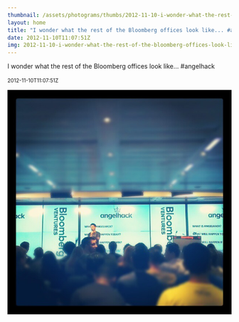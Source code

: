 ```yaml
---
thumbnail: /assets/photograms/thumbs/2012-11-10-i-wonder-what-the-rest-of-the-bloomberg-offices-look-like-----angelhack.jpg
layout: home
title: "I wonder what the rest of the Bloomberg offices look like... #angelhack"
date: 2012-11-10T11:07:51Z
img: 2012-11-10-i-wonder-what-the-rest-of-the-bloomberg-offices-look-like-----angelhack.jpg
---
```


I wonder what the rest of the Bloomberg offices look like... #angelhack

<small>2012-11-10T11:07:51Z</small>

![I wonder what the rest of the Bloomberg offices look like... #angelhack](/assets/photograms/original/2012-11-10-i-wonder-what-the-rest-of-the-bloomberg-offices-look-like-----angelhack.jpg)
